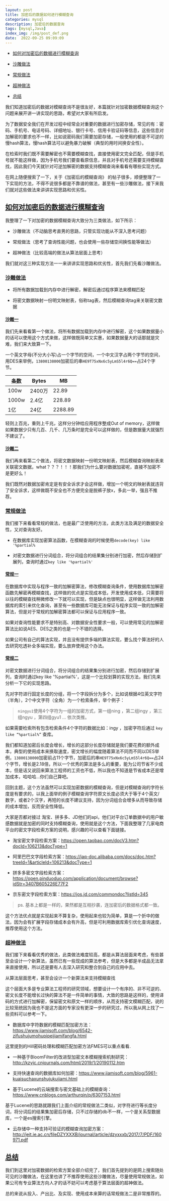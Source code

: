 ```yaml
---
layout: post
title: 加密后的数据如何进行模糊查询
categories: mysql
description: 加密后的数据查询
tags: [mysql,Java]
index_img: /img/post_def.png
date:  2022-09-25 09:09:09
---
```

*   [如何对加密后的数据进行模糊查询]()

*   [沙雕做法]()

*   [常规做法]()

*   [超神做法]()

*   [总结]()


我们知道加密后的数据对模糊查询不是很友好，本篇就针对加密数据模糊查询这个问题来展开讲一讲实现的思路，希望对大家有所启发。

为了数据安全我们在开发过程中经常会对重要的数据进行加密存储，常见的有：密码、手机号、电话号码、详细地址、银行卡号、信用卡验证码等信息，这些信息对加解密的要求也不一样，比如说密码我们需要加密存储，一般使用的都是不可逆的慢hash算法，慢hash算法可以避免暴力破解（典型的用时间换安全性）。

在检索时我们既不需要解密也不需要模糊查找，直接使用密文完全匹配，但是手机号就不能这样做，因为手机号我们要查看原信息，并且对手机号还需要支持模糊查找，因此我们今天就针对可逆加解密的数据支持模糊查询来看看有哪些实现方式。

在网上随便搜索了一下，关于《加密后的模糊查询》 的帖子很多，顺便整理了一下实现的方法，不得不说很多都是不靠谱的做法，甚至有一些沙雕做法，接下来我们就对这些做法来讲讲实现思路和优劣性。

## [如何对加密后的数据进行模糊查询]()

我整理了一下对加密的数据模糊查询大致分为三类做法，如下所示：

*   沙雕做法（不动脑思考直男的思路，只管实现功能从不深入思考问题）

*   常规做法（思考了查询性能问题，也会使用一些存储空间换性能等做法）

*   超神做法（比较高端的做法从算法层面上思考）

我们就对这三种实现方法一一来讲讲实现思路和优劣性，首先我们先看沙雕做法。

### [沙雕做法]()

*   将所有数据加载到内存中进行解密，解密后通过程序算法来模糊匹配

*   将密文数据映射一份明文映射表，俗称tag表，然后模糊查询tag来关联密文数据

#### [沙雕一]()

我们先来看看第一个做法，将所有数据加载到内存中进行解密，这个如果数据量小的话可以使用这个方式来做，这样做既简单又实惠，如果数据量大的话那就是灾难，我们来大致算一下。

一个英文字母(不分大小写)占一个字节的空间，一个中文汉字占两个字节的空间，用DES来举例，`13800138000`加密后的串`HE9T75xNx6c5yLmS5l4r6Q==`占24个字节。

| 条数 | Bytes | MB |
| --- | --- | --- |
| 100w | 2400万 | 22.89 |
| 1000w | 2.4亿 | 228.89 |
| 1亿 | 24亿 | 2288.89 |

轻则上百兆，重则上千兆，这样分分钟给应用程序整成Out of memory，这样做如果数据少只有几百、几千、几万条时是完全可以这样做的，但是数据量大就强烈不建议了。

#### [沙雕二]()

我们再来看第二个做法，将密文数据映射一份明文映射表，然后模糊查询映射表来关联密文数据，what？？？！！！那我们为什么要对数据加密呢，直接不加密不是更好么！

我们既然对数据加密肯定是有安全诉求才会这样做，增加一个明文的映射表就违背了安全诉求，这样做既不安全也不方便完全是脱裤子放x，多此一举，强且不推荐。

### [常规做法]()

我们接下来看看常规的做法，也是最广泛使用的方法，此类方法及满足的数据安全性，又对查询友好。

*   在数据库实现加密算法函数，在模糊查询的时候使用`decode(key) like '%partial%`

*   对密文数据进行分词组合，将分词组合的结果集分别进行加密，然后存储到扩展列，查询时通过`key like '%partial%'`

#### [常规一]()

在数据库中实现与程序一致的加解密算法，修改模糊查询条件，使用数据库加解密函数先解密再模糊查找，这样做的优点是实现成本低，开发使用成本低，只需要将以往的模糊查找稍微修改一下就可以实现，但是缺点也很明显，这样做无法利用数据库的索引来优化查询，甚至有一些数据库可能无法保证与程序实现一致的加解密算法，但是对于常规的加解密算法都可以保证与应用程序一致。

如果对查询性能要求不是特别高、对数据安全性要求一般，可以使用常见的加解密算法比如说AES、DES之类的也是一个不错的选择。

如果公司有自己的算法实现，并且没有提供多端的算法实现，要么找个算法好的人去研究吃透补全多端实现，要么放弃使用这个办法。

#### [常规二]()

对密文数据进行分词组合，将分词组合的结果集分别进行加密，然后存储到扩展列，查询时通过key like '%partial%'，这是一个比较划算的实现方法，我们先来分析一下它的实现思路。

先对字符进行固定长度的分组，将一个字段拆分为多个，比如说根据4位英文字符（半角），2个中文字符（全角）为一个检索条件，举个例子：

> `ningyu1`使用4个字符为一组的加密方式，第一组ning ，第二组ingy ，第三组ngyu ，第四组gyu1 … 依次类推。

如果需要检索所有包含检索条件4个字符的数据比如：ingy ，加密字符后通过 `key like “%partial%”` 查库。

我们都知道加密后长度会增长，增长的这部分长度存储就是我们要花费的额外成本，典型的使用成本来换取速度，密文增长的幅度随着算法不同而不同以DES举例，`13800138000`加密前占11个字节，加密后的串`HE9T75xNx6c5yLmS5l4r6Q==`占24个字节，增长是2.18倍，所以一个优秀的算法是多么的重要，能为公司节省不少成本，但是话又说回来算法工程师的工资也不低，所以我也不知道是节省成本还是增加成本，哈哈哈…你们自己算吧。

回到主题，这个方法虽然可以实现加密数据的模糊查询，但是对模糊查询的字符长度是有要求的，以我上面举的例子模糊查询字符原文长度必须大于等于4个英文/数字，或者2个汉字，再短的长度不建议支持，因为分词组合会增多从而导致存储的成本增加，反而安全性降低。

大家是否都对接过 淘宝、拼多多、JD他们的api，他们对平台订单数据中的用户敏感数据就是加密的同时支持模糊查询，使用就是这个方法，下面我整理了几家电商平台的密文字段检索方案的说明，感兴趣的可以查看下面链接。

*   淘宝密文字段检索方案：https://open.taobao.com/docV3.htm?docId=106213&docType=1

*   阿里巴巴文字段检索方案：https://jaq-doc.alibaba.com/docs/doc.htm?treeId=1&articleId=106213&docType=1

*   拼多多密文字段检索方案：https://open.pinduoduo.com/application/document/browse?idStr=3407B605226E77F2

*   京东密文字段检索方案：https://jos.jd.com/commondoc?listId=345

> ps. 基本上都是一样的，果然都是互相抄袭，连加密后的数据格式都一致。

这个方法优点就是实现起来不算复杂，使用起来也较为简单，算是一个折中的做法，因为会有扩展字段存储成本会有升高，但是可利用数据库索引优化查询速度，推荐使用这个方法。

### [超神做法]()

我们接下来看看优秀的做法，此类做法难度较高，都是从算法层面来考虑，有些甚至会设计一个新算法，虽然已有一些现成的算法参考，但是大多都是半成品无法拿来直接使用，所以还是要有人去深入研究和整合到自己的应用中去。

从算法层面思考，甚至会设计一个新算法来支持模糊查找

这个层面大多是专业算法工程师的研究领域，想要设计一个有序的、非不可逆的、密文长度不能增长过快的算法不是一件简单的事情，大致的思路是这样的，使用译码的方式进行加解密，保留密文和原文一样的顺序，从而支持密文模糊匹配，说的比较笼统因为我也不是这方面的专家没有更深一步的研究过，所以我从网上找了一些资料可以参考一下。

*   数据库中字符数据的模糊匹配加密方法：https://www.jiamisoft.com/blog/6542-zifushujumohupipeijiamifangfa.html

这里提到的Hill密码处理和模糊匹配加密方法FMES可以重点看看.

*   一种基于BloomFilter的改进型加密文本模糊搜索机制研究：http://kzyjc.cnjournals.com/html/2019/1/20190112.htm

*   支持快速查询的数据库如何加密：https://www.jiamisoft.com/blog/5961-kuaisuchaxunshujukujiami.html

*   基于Lucene的云端搜索与密文基础上的模糊查询：https://www.cnblogs.com/arthurqin/p/6307153.html

基于Lucene的思路就跟我们上面介绍的常规做法二类似，对字符进行等长度分词，将分词后的结果集加密后存储，只不过存储的db不一样，一个是关系型数据库，一个是es搜索引擎。

*   云存储中一种支持可验证的模糊查询加密方案：http://jeit.ie.ac.cn/fileDZYXXXB/journal/article/dzyxxxb/2017/7/PDF/160971.pdf

## [总结]()

我们到这里对加密数据的检索方案全部介绍完了，我们首先提到的是网上搜索随处可见的沙雕做法，在这里也讲了不推荐使用这些沙雕做法，尽量使用常规做法，如果公司有专业算法方向人才的话不妨可以考虑基于算法层面的超神做法。

总的来说从投入、产出比、及实现、使用成本来算的话常规做法二是非常推荐的。